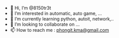- 👋 Hi, I’m @8150tr3t
- 👀 I’m interested in automatic, auto game, ...
- 🌱 I’m currently learning python, autoit, network,..
- 💞️ I’m looking to collaborate on ...
- 📫 How to reach me : phongit.kma@gmail.com

<!---
8150tr3t/8150tr3t is a ✨ special ✨ repository because its `README.md` (this file) appears on your GitHub profile.
You can click the Preview link to take a look at your changes.
--->
